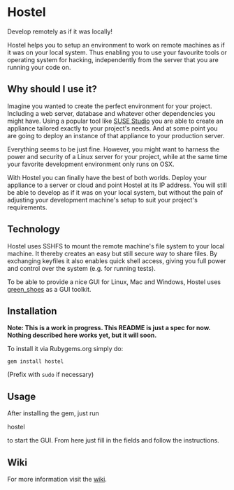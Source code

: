 Hostel
======

Develop remotely as if it was locally!

Hostel helps you to setup an environment to work on remote machines as if it was
on your local system. Thus enabling you to use your favourite tools or operating
system for hacking, independently from the server that you are running your code
on.


Why should I use it?
--------------------

Imagine you wanted to create the perfect environment for your project. Including
a web server, database and whatever other dependencies you might have. Using
a popular tool like [SUSE Studio](http://susestudio.com) you are able to create
an appliance tailored exactly to your project's needs. And at some point you are
going to deploy an instance of that appliance to your production server.

Everything seems to be just fine. However, you might want to harness the power
and security of a Linux server for your project, while at the same time your
favorite development environment only runs on OSX.

With Hostel you can finally have the best of both worlds. Deploy your appliance
to a server or cloud and point Hostel at its IP address. You will still be able
to develop as if it was on your local system, but without the pain of adjusting
your development machine's setup to suit your project's requirements.


Technology
----------

Hostel uses SSHFS to mount the remote machine's file system to your local
machine. It thereby creates an easy but still secure way to share files. By
exchanging keyfiles it also enables quick shell access, giving you full power
and control over the system (e.g. for running tests).

To be able to provide a nice GUI for Linux, Mac and Windows, Hostel uses
[green_shoes](https://github.com/ashbb/green_shoes) as a GUI toolkit.


Installation
------------

**Note: This is a work in progress. This README is just a spec for now.
Nothing described here works yet, but it will soon.**

To install it via Rubygems.org simply do:

    gem install hostel

(Prefix with `sudo` if necessary)


Usage
-----

After installing the gem, just run

   hostel

to start the GUI. From here just fill in the fields and follow the instructions.


Wiki
----

For more information visit the [wiki](https://github.com/b4mboo/hostel/wiki).
